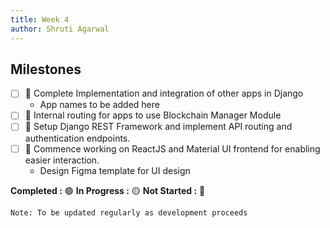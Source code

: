 ```yaml
---
title: Week 4
author: Shruti Agarwal
---
```

<!--

-->

## Milestones

- [ ] 🔴 Complete Implementation and integration of other apps in Django
  - App names to be added here
- [ ] 🔴 Internal routing for apps to use Blockchain Manager Module
- [ ] 🔴 Setup Django REST Framework and implement API routing and authentication endpoints.
- [ ] 🔴 Commence working on ReactJS and Material UI frontend for enabling easier interaction.
  - Design Figma template for UI design

**Completed :** 🟢    **In Progress :** 🟡    **Not Started :** 🔴

```Note: To be updated regularly as development proceeds```
